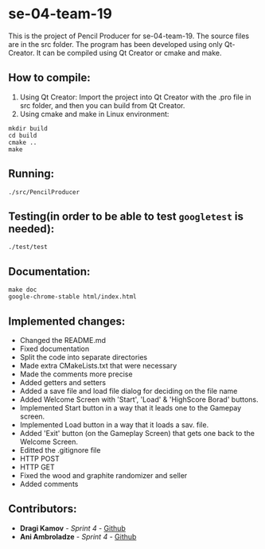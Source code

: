 # se-04-team-19

This is the project of Pencil Producer for se-04-team-19. The source files are in the src folder. The program has been developed using only Qt-Creator. It can be compiled using Qt Creator or cmake and make.

## How to compile:
1. Using Qt Creator: Import the project into Qt Creator with the .pro file in src folder, and then you can build from Qt Creator.
2. Using cmake and make in Linux environment:

```
mkdir build
cd build
cmake ..
make
```

## Running:

```
./src/PencilProducer
```

## Testing(in order to be able to test `googletest` is needed):

```
./test/test
```

## Documentation:

```
make doc
google-chrome-stable html/index.html
```

## Implemented changes:
- Changed the README.md
- Fixed documentation
- Split the code into separate directories
- Made extra CMakeLists.txt that were necessary
- Made the comments more precise
- Added getters and setters
- Added a save file and load file dialog for deciding on the file name
- Added Welcome Screen with 'Start', 'Load' & 'HighScore Borad' buttons.
- Implemented Start button in a way that it leads one to the Gamepay screen.
- Implemented Load button in a way that it loads a sav. file.
- Added 'Exit' button (on the Gameplay Screen) that gets one back to the Welcome Screen.
- Editted the .gitignore file
- HTTP POST
- HTTP GET
- Fixed the wood and graphite randomizer and seller
- Added comments

## Contributors:
* **Dragi Kamov** - *Sprint 4* - [Github](https://github.com/dragikamov)
* **Ani Ambroladze** - *Sprint 4* - [Github](https://github.com/AniAmbroladze)
